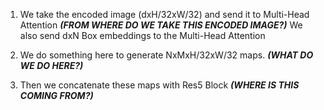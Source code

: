 1. We take the encoded image (dxH/32xW/32) and send it to Multi-Head Attention 
***(FROM WHERE DO WE TAKE THIS ENCODED IMAGE?)***
We also send dxN Box embeddings to the Multi-Head Attention


2. We do something here to generate NxMxH/32xW/32 maps.
***(WHAT DO WE DO HERE?)***


3. Then we concatenate these maps with Res5 Block 
***(WHERE IS THIS COMING FROM?)***

